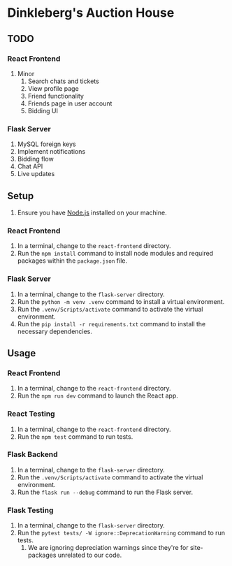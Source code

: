 # Dinkleberg's Auction House

## TODO

### React Frontend

1. Minor
    1. Search chats and tickets
    2. View profile page
    3. Friend functionality
    4. Friends page in user account
    5. Bidding UI

### Flask Server

1. MySQL foreign keys
2. Implement notifications
3. Bidding flow
4. Chat API
5. Live updates

## Setup

1. Ensure you have [Node.js](https://nodejs.org/en/download) installed on your machine.

### React Frontend

1. In a terminal, change to the `react-frontend` directory.
2. Run the `npm install` command to install node modules and required packages within the `package.json` file.

### Flask Server

1. In a terminal, change to the `flask-server` directory.
2. Run the `python -m venv .venv` command to install a virtual environment.
3. Run the `.venv/Scripts/activate` command to activate the virtual environment.
4. Run the `pip install -r requirements.txt` command to install the necessary dependencies.

## Usage

### React Frontend

1. In a terminal, change to the `react-frontend` directory.
2. Run the `npm run dev` command to launch the React app.

### React Testing

1. In a terminal, change to the `react-frontend` directory.
2. Run the `npm test` command to run tests.

### Flask Backend

1. In a terminal, change to the `flask-server` directory.
2. Run the `.venv/Scripts/activate` command to activate the virtual environment.
3. Run the `flask run --debug` command to run the Flask server.

### Flask Testing

1. In a terminal, change to the `flask-server` directory.
2. Run the `pytest tests/ -W ignore::DeprecationWarning` command to run tests.
    1. We are ignoring depreciation warnings since they're for site-packages unrelated to our code.

